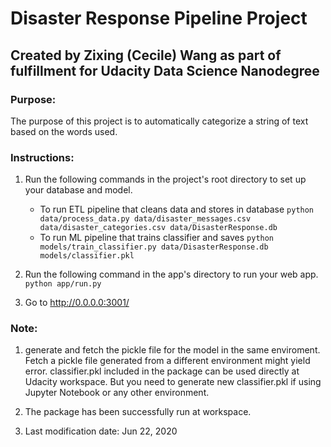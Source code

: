 # Disaster Response Pipeline Project
## Created by Zixing (Cecile) Wang as part of fulfillment for Udacity Data Science Nanodegree
### Purpose:
The purpose of this project is to automatically categorize a string of text based on the words used. 

### Instructions:
1. Run the following commands in the project's root directory to set up your database and model.

    - To run ETL pipeline that cleans data and stores in database
        `python data/process_data.py data/disaster_messages.csv data/disaster_categories.csv data/DisasterResponse.db`
    - To run ML pipeline that trains classifier and saves
        `python models/train_classifier.py data/DisasterResponse.db models/classifier.pkl`

2. Run the following command in the app's directory to run your web app.
    `python app/run.py`

3. Go to http://0.0.0.0:3001/

### Note:
1. generate and fetch the pickle file for the model in the same enviroment. Fetch a pickle file generated from a different environment might yield error. classifier.pkl included in the package can be used directly at Udacity workspace. But you need to generate new classifier.pkl if using Jupyter Notebook or any other environment.  

2. The package has been successfully run at workspace. 

3. Last modification date: Jun 22, 2020
